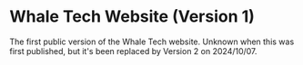 # Whale Tech Website (Version 1)

The first public version of the Whale Tech website. Unknown when this was first published, but it's been replaced by Version 2 on 2024/10/07.
